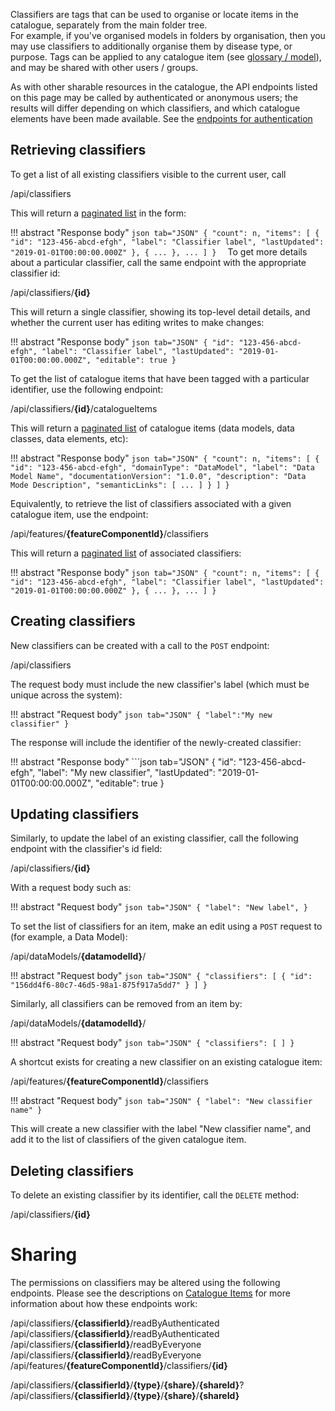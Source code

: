 Classifiers are tags that can be used to organise or locate items in the catalogue, separately from the main folder tree.  
For example, if you've organised models in folders by organisation, then you may use classifiers to additionally organise 
them by disease type, or purpose.  Tags can be applied to any catalogue item 
(see [glossary / model](../../model/glossary.md)), and may be shared with other users / groups. 

As with other sharable resources in the catalogue, the API endpoints listed on this page may be called by 
authenticated or anonymous users; the results will differ depending on which classifiers, and which catalogue elements 
have been made available.  See the [endpoints for authentication](../authentication.md)

## Retrieving classifiers

To get a list of all existing classifiers visible to the current user, call 

<endpoint class="get">/api/classifiers</endpoint>

This will return a [paginated list](../pagination.md) in the form:

!!! abstract "Response body"
    ```json tab="JSON"
    {
        "count": n,
        "items": [
            {
                "id": "123-456-abcd-efgh",
                "label": "Classifier label",
                "lastUpdated": "2019-01-01T00:00:00.000Z"
            },
            {
                ...
            },
            ...
        ]
    } 
    ```
To get more details about a particular classifier, call the same endpoint with the appropriate classifier id:

<endpoint class="get">/api/classifiers/**{id}**</endpoint>

This will return a single classifier, showing its top-level detail details, and whether the current user has 
editing writes to make changes:

!!! abstract "Response body"
    ```json tab="JSON"
    {
        "id": "123-456-abcd-efgh",
        "label": "Classifier label",
        "lastUpdated": "2019-01-01T00:00:00.000Z",
        "editable": true
    } 
    ```

To get the list of catalogue items that have been tagged with a particular identifier, use the following endpoint:

<endpoint class="get">/api/classifiers/**{id}**/catalogueItems</endpoint>

This will return a [paginated list](../pagination.md) of catalogue items (data models, data classes, data elements, etc):

!!! abstract "Response body"
    ```json tab="JSON"
    {
        "count": n,
        "items": [
            {
                "id": "123-456-abcd-efgh",
                "domainType": "DataModel",
                "label": "Data Model Name",
                "documentationVersion": "1.0.0",
                "description": "Data Mode Description",
                "semanticLinks": [ ... ]
            }
        ]
    }
    ```
    
Equivalently, to retrieve the list of classifiers associated with a given catalogue item, use the endpoint:

<endpoint class="get">/api/features/**{featureComponentId}**/classifiers</endpoint>

This will return a [paginated list](../pagination.md) of associated classifiers:

!!! abstract "Response body"
    ```json tab="JSON"
    {
        "count": n,
        "items": [
            {
                "id": "123-456-abcd-efgh",
                "label": "Classifier label",
                "lastUpdated": "2019-01-01T00:00:00.000Z"
            },
            {
                ...
            },
            ...
        ]
    } 
    ```

## Creating classifiers

New classifiers can be created with a call to the `POST` endpoint:

<endpoint class="post">/api/classifiers</endpoint>

The request body must include the new classifier's label (which must be unique across the system):

!!! abstract "Request body"
    ```json tab="JSON"
        {
            "label":"My new classifier"
        } 
    ```

The response will include the identifier of the newly-created classifier:

!!! abstract "Response body"
    ```json tab="JSON"
    {
        "id": "123-456-abcd-efgh",
        "label": "My new classifier",
        "lastUpdated": "2019-01-01T00:00:00.000Z",
        "editable": true
    } 
  
## Updating classifiers

Similarly, to update the label of an existing classifier, call the following endpoint with the classifier's id field:

<endpoint class="put">/api/classifiers/**{id}**</endpoint>

With a request body such as:

!!! abstract "Request body"
    ```json tab="JSON"
    {
        "label": "New label",
    } 
    ```
    
To set the list of classifiers for an item, make an edit using a `POST` request to (for example, a Data Model):

<endpoint class="put">/api/dataModels/**{datamodelId}**/</endpoint>

!!! abstract "Request body"
    ```json tab="JSON"
        {
            "classifiers": [
                {
                    "id": "156dd4f6-80c7-46d5-98a1-875f917a5dd7"
                }
            ]
        }
    ```

Similarly, all classifiers can be removed from an item by:

<endpoint class="put">/api/dataModels/**{datamodelId}**/</endpoint>

!!! abstract "Request body"
    ```json tab="JSON"
        {
            "classifiers": [
            ]
        }
    ```

A shortcut exists for creating a new classifier on an existing catalogue item: 

<endpoint class="post">/api/features/**{featureComponentId}**/classifiers</endpoint>


!!! abstract "Request body"
    ```json tab="JSON"
        {
            "label": "New classifier name"
        }
    ```

This will create a new classifier with the label "New classifier name", and add it to the list of classifiers of the 
given catalogue item.

    
## Deleting classifiers
    
To delete an existing classifier by its identifier, call the `DELETE` method:    

<endpoint class="delete">/api/classifiers/**{id}**</endpoint>


# Sharing

The permissions on classifiers may be altered using the following endpoints.  Please see the descriptions on 
[Catalogue Items](catalogue-item.md#permissions) for more information about how these endpoints work: 

<endpoint class="delete">/api/classifiers/**{classifierId}**/readByAuthenticated</endpoint>
<endpoint class="put">/api/classifiers/**{classifierId}**/readByAuthenticated</endpoint>
<endpoint class="delete">/api/classifiers/**{classifierId}**/readByEveryone</endpoint>
<endpoint class="put">/api/classifiers/**{classifierId}**/readByEveryone</endpoint>
<endpoint class="delete">/api/features/**{featureComponentId}**/classifiers/**{id}**</endpoint>


<endpoint class="put">/api/classifiers/**{classifierId}**/**{type}**/**{share}**/**{shareId}**?</endpoint>
<endpoint class="delete">/api/classifiers/**{classifierId}**/**{type}**/**{share}**/**{shareId}**</endpoint>


